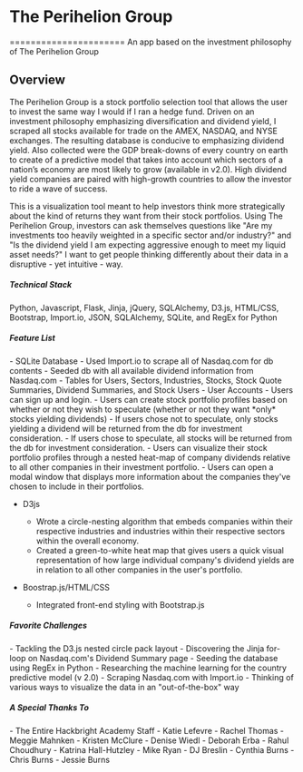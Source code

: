 # The Perihelion Group
======================
An app based on the investment philosophy of The Perihelion Group

<h2>Overview</h2>
The Perihelion Group is a stock portfolio selection tool that allows the user to invest the same way I would if I ran a hedge fund. Driven on an investment philosophy emphasizing diversification and dividend yield, I scraped all stocks available for trade on the AMEX, NASDAQ, and NYSE exchanges. The resulting database is conducive to emphasizing dividend yield. Also collected were the GDP break-downs of every country on earth to create of a predictive model that takes into account which sectors of a nation’s economy are most likely to grow (available in v2.0). High dividend yield companies are paired with high-growth countries to allow the investor to ride a wave of success.

This is a visualization tool meant to help investors think more strategically about the kind of returns they want from their stock portfolios.  Using The Perihelion Group, investors can ask themselves questions like "Are my investments too heavily weighted in a specific sector and/or industry?" and "Is the dividend yield I am expecting aggressive enough to meet my liquid asset needs?"  I want to get people thinking differently about their data in a disruptive - yet intuitive - way.

<h5> Technical Stack </h5>
Python, Javascript, Flask, Jinja, jQuery, SQLAlchemy, D3.js, HTML/CSS, Bootstrap, Import.io, JSON, SQLAlchemy, SQLite, and RegEx for Python

<h5> Feature List </h5>
- SQLite Database
  - Used Import.io to scrape all of Nasdaq.com for db contents 
  - Seeded db with all available dividend information from Nasdaq.com
  - Tables for Users, Sectors, Industries, Stocks, Stock Quote Summaries, Dividend Summaries, and Stock Users
- User Accounts
  - Users can sign up and login.
  - Users can create stock portfolio profiles based on whether or not they wish to speculate (whether or not they want *only* stocks yielding dividends)
    - If users chose not to speculate, only stocks yielding a dividend will be returned from the db for investment consideration.
    - If users chose to speculate, all stocks will be returned from the db for investment consideration.
  - Users can visualize their stock portfolio profiles through a nested heat-map of company dividends relative to all other companies in their investment portfolio.
  - Users can open a modal window that displays more information about the companies they've chosen to include in their portfolios.

- D3js
  - Wrote a circle-nesting algorithm that embeds companies within their respective industries and industries within their respective sectors within the overall economy.
  - Created a green-to-white heat map that gives users a quick visual representation of how large individual company's dividend yields are in relation to all other companies in the user's portfolio.

- Boostrap.js/HTML/CSS
  - Integrated front-end styling with Bootstrap.js

<h5> Favorite Challenges </h5>
- Tackling the D3.js nested circle pack layout
- Discovering the Jinja for-loop on Nasdaq.com's Dividend Summary page
- Seeding the database using RegEx in Python
- Researching the machine learning for the country predictive model (v 2.0) 
- Scraping Nasdaq.com with Import.io
- Thinking of various ways to visualize the data in an "out-of-the-box" way

<h5> A Special Thanks To </h5>
- The Entire Hackbright Academy Staff
- Katie Lefevre
- Rachel Thomas
- Meggie Mahnken
- Kristen McClure
- Denise Wiedl
- Deborah Erba
- Rahul Choudhury
- Katrina Hall-Hutzley
- Mike Ryan
- DJ Breslin
- Cynthia Burns
- Chris Burns
- Jessie Burns
